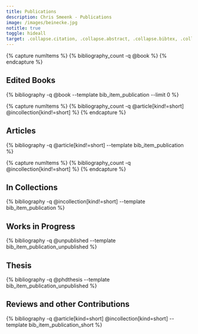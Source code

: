 ```yaml
---
title: Publications
description: Chris Smeenk - Publications
image: /images/beinecke.jpg
notitle: true
toggle: hideall
target: .collapse.citation, .collapse.abstract, .collapse.bibtex, .collapse.fullentry
---
```


{% capture numItems %}
{% bibliography_count -q @book %}
{% endcapture %}
 
<h2 class="bibliography" style="counter-reset:bibitem {{numItems|plus:1}}">
	<a class="plus-icon minus" data-toggle="collapse"  data-target=".collapse.editedbooks" data-text="Collapse">Edited Books</a>&nbsp;
</h2>

<div class="collapse editedbooks">
{% bibliography -q @book --template bib_item_publication --limit 0 %}
</div>



{% capture numItems %}
{% bibliography_count -q @article[kind!=short] @incollection[kind!=short] %}
{% endcapture %}

<p></p>
<h2 class="bibliography" style="counter-reset:bibitem {{numItems|plus:1}}">
	<a class="plus-icon minus" data-toggle="collapse"  data-target=".collapse.articles" data-text="Collapse">Articles</a></h2>

<div class="articles collapse">
{% bibliography -q @article[kind!=short] --template bib_item_publication %}
</div>

{% capture numItems %}
{% bibliography_count -q @incollection[kind!=short] %}
{% endcapture %}

<p></p>
<h2 class="bibliography" style="counter-reset:bibitem {{numItems|plus:1}}">
	<a class="plus-icon minus" data-toggle="collapse"  data-target=".collapse.articles" data-text="Collapse">In Collections</a></h2>

<div class="articles collapse">
{% bibliography -q @incollection[kind!=short] --template bib_item_publication %}
</div>



<p></p>
<h2 class="bibliography">
	<a class="plus-icon minus" data-toggle="collapse"  data-target=".collapse.wip" data-text="Collapse">Works in Progress</a></h2>

<div class="nolisting collapse wip">
{% bibliography -q @unpublished --template bib_item_publication_unpublished %}
</div>

<p></p>
<h2 class="bibliography">
	<a class="plus-icon minus" data-toggle="collapse"  data-target=".collapse.phd" data-text="Collapse">Thesis</a></h2>

<div class="nolisting collapse phd">
{% bibliography -q @phdthesis --template bib_item_publication_unpublished %}
</div>

<p></p>
<h2 class="bibliography">
	<a class="plus-icon minus" data-toggle="collapse"  data-target=".collapse.shortarticles" data-text="Collapse">Reviews and other Contributions</a></h2>

<div class="nolisting collapse shortarticles">
{% bibliography -q @article[kind=short] @incollection[kind=short] --template bib_item_publication_short %}
</div>


